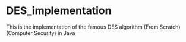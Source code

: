 # DES_implementation
This is the implementation of the famous DES algorithm (From Scratch) (Computer Security) in Java
